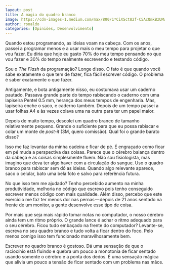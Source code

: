 ```yaml
---
layout: post
title: A magia do quadro branco
image: https://cdn-images-1.medium.com/max/800/1*CiXSct82f-C5AcQmkBzUMw.jpeg
author: ronaldo
categories: [Opiniões, Desenvolvimento]
---
```


Quando estou programando, as ideias voam na cabeça. Com os anos,
passei a programar menos e a usar mais o meu tempo para projetar o que
vou fazer. Eu diria que hoje eu gasto 70% do meu tempo pensando no que
vou fazer e 30% do tempo realmente escrevendo e testando código.

Sou o *The Flash* da programação? Longe disso. O fato é que quando
você sabe exatamente o que tem de fazer, fica fácil escrever código. O
problema é saber exatamente o que fazer.

Antigamente, e bota antigamente nisso, eu costumava usar um caderno
pautado. Passava grande parte do tempo rabiscando o caderno com uma
lapiseira Pentel 0.5 mm, herança dos meus tempos de engenharia. Mas,
lapiseira enche o saco, e caderno também. Depois de um tempo passei a
usar folhas A4 e às vezes colava uma na outra para ter um papel maior.

Depois de muito tempo, descolei um quadro branco de tamanho
relativamente pequeno. Grande o suficiente para que eu possa rabiscar e
colar um monte de *post-it* (3M, quero comissão). Qual foi o grande
barato disso?

Isso me faz levantar da minha cadeira e ficar de pé. É engraçado como
ficar em pé muda a perspectiva das coisas. Parece que o cérebro balança
dentro da cabeça e as coisas simplesmente fluem. Não sou fisiologista,
mas imagino que deva ter algo haver com a circulação do sangue. Uso o
quadro branco para rabiscar sem dó as ideias. Quando algo relevante
aparece, saco o celular, bato uma bela foto e salvo para referência
futura.

No que isso tem me ajudado? Tenho percebido aumento na minha
produtividade, melhoria no código que escrevo pois tenho conseguido
escrever menos código com mais qualidade. Além disso, percebo que este
exercício me faz ter menos dor nas pernas — depois de 21 anos sentado na
frente de um monitor, a gente desenvolve esse tipo de coisa.

Por mais que seja mais rápido tomar notas no computador, o nosso cérebro
ainda tem um ritmo próprio. O grande lance é achar o ritmo adequado para
o seu cérebro. Ficou tudo embaçado na frente do computador? Levante-se,
escreva no seu quadro branco e tudo volta a ficar dentro do foco. Pelo
menos comigo isso tem funcionado maravilhosamente bem.

Escrever no quadro branco é gostoso. Dá uma sensação de que o raciocínio
está fluindo e quebra um pouco a monotonia de ficar sentado usando
somente o cérebro e a ponta dos dedos. É uma sensação mágica que alivia
um pouco a tensão de ficar sentado com um problema nas mãos.
